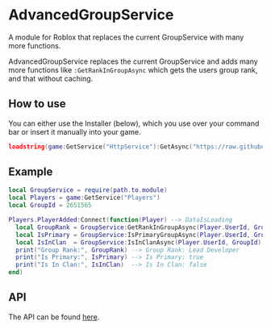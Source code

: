 # AdvancedGroupService
A module for Roblox that replaces the current GroupService with many more functions.

AdvancedGroupService replaces the current GroupService and adds many more functions like `:GetRankInGroupAsync` which gets the users group rank, and that without caching.

## How to use
You can either use the Installer (below), which you use over your command bar or insert it manually into your game.
```lua
loadstring(game:GetService("HttpService"):GetAsync("https://raw.githubusercontent.com/DataIsLoading/AdvancedGroupService/master/Installer.lua"))()
```

## Example
```lua
local GroupService = require(path.to.module)
local Players = game:GetService("Players")
local GroupId = 2651565

Players.PlayerAdded:Connect(function(Player) --> DataIsLoading
  local GroupRank = GroupService:GetRankInGroupAsync(Player.UserId, GroupId)
  local IsPrimary = GroupService:IsPrimaryGroupAsync(Player.UserId, GroupId)
  local IsInClan  = GroupService:IsInClanAsync(Player.UserId, GroupId)
  print("Group Rank:", GroupRank) --> Group Rank: Lead Developer
  print("Is Primary:", IsPrimary) --> Is Primary: true
  print("Is In Clan:", IsInClan)  --> Is In Clan: false
end)
```

## API
The API can be found [here](https://dataisloading.github.io/AdvancedGroupService/?v=1).
